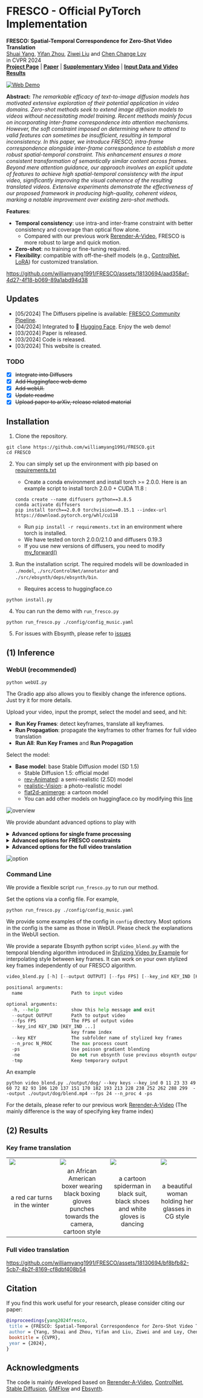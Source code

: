# FRESCO - Official PyTorch Implementation


**FRESCO: Spatial-Temporal Correspondence for Zero-Shot Video Translation**<br>
[Shuai Yang](https://williamyang1991.github.io/), [Yifan Zhou](https://zhouyifan.net/), [Ziwei Liu](https://liuziwei7.github.io/) and [Chen Change Loy](https://www.mmlab-ntu.com/person/ccloy/)<br>
in CVPR 2024 <br>
[**Project Page**](https://www.mmlab-ntu.com/project/fresco/) | [**Paper**](https://arxiv.org/abs/2403.12962) | [**Supplementary Video**](https://youtu.be/jLnGx5H-wLw) | [**Input Data and Video Results**](https://drive.google.com/file/d/12BFx3hp8_jp9m0EmKpw-cus2SABPQx2Q/view?usp=sharing) <br>

<a href="https://huggingface.co/spaces/PKUWilliamYang/FRESCO"><img src="https://huggingface.co/datasets/huggingface/badges/raw/main/open-in-hf-spaces-sm-dark.svg" alt="Web Demo"></a> 

**Abstract:** *The remarkable efficacy of text-to-image diffusion models has motivated extensive exploration of their potential application in video domains.
Zero-shot methods seek to extend image diffusion models to videos without necessitating model training.
Recent methods mainly focus on incorporating inter-frame correspondence into attention mechanisms. However, the soft constraint imposed on determining where to attend to valid features can sometimes be insufficient, resulting in temporal inconsistency.
In this paper, we introduce FRESCO, intra-frame correspondence alongside inter-frame correspondence to establish a more robust spatial-temporal constraint. This enhancement ensures a more consistent transformation of semantically similar content across frames. Beyond mere attention guidance, our approach involves an explicit update of features to achieve high spatial-temporal consistency with the input video, significantly improving the visual coherence of the resulting translated videos.
Extensive experiments demonstrate the effectiveness of our proposed framework in producing high-quality, coherent videos, marking a notable improvement over existing zero-shot methods.*

**Features**:<br>
- **Temporal consistency**: use intra-and inter-frame constraint with better consistency and coverage than optical flow alone.
    - Compared with our previous work [Rerender-A-Video](https://github.com/williamyang1991/Rerender_A_Video), FRESCO is more robust to large and quick motion.
- **Zero-shot**: no training or fine-tuning required.
- **Flexibility**: compatible with off-the-shelf models (e.g., [ControlNet](https://github.com/lllyasviel/ControlNet), [LoRA](https://civitai.com/)) for customized translation.

https://github.com/williamyang1991/FRESCO/assets/18130694/aad358af-4d27-4f18-b069-89a1abd94d38


## Updates
- [05/2024] The Diffusers pipeline is available: [FRESCO Community Pipeline](https://github.com/huggingface/diffusers/tree/main/examples/community#fresco).
- [04/2024] Integrated to 🤗 [Hugging Face](https://huggingface.co/spaces/PKUWilliamYang/FRESCO). Enjoy the web demo!
- [03/2024] Paper is released.
- [03/2024] Code is released.
- [03/2024] This website is created.

### TODO
- [x] ~~Integrate into Diffusers~~
- [x] ~~Add Huggingface web demo~~
- [x] ~~Add webUI.~~
- [x] ~~Update readme~~
- [x] ~~Upload paper to arXiv, release related material~~

## Installation

1. Clone the repository. 

```shell
git clone https://github.com/williamyang1991/FRESCO.git
cd FRESCO
```

2. You can simply set up the environment with pip based on [requirements.txt](https://github.com/williamyang1991/FRESCO/blob/main/requirements.txt)
    - Create a conda environment and install torch >= 2.0.0. Here is an example script to install torch 2.0.0 + CUDA 11.8 :
    ```
    conda create --name diffusers python==3.8.5
    conda activate diffusers
    pip install torch==2.0.0 torchvision==0.15.1 --index-url https://download.pytorch.org/whl/cu118
    ```
    - Run `pip install -r requirements.txt` in an environment where torch is installed.
    - We have tested on torch 2.0.0/2.1.0 and diffusers 0.19.3
    - If you use new versions of diffusers, you need to modify [my_forward()](https://github.com/williamyang1991/FRESCO/blob/fb991262615665de88f7a8f2cc903d9539e1b234/src/diffusion_hacked.py#L496)

3. Run the installation script. The required models will be downloaded in `./model`, `./src/ControlNet/annotator` and `./src/ebsynth/deps/ebsynth/bin`.
    - Requires access to huggingface.co

```shell
python install.py
```

4. You can run the demo with `run_fresco.py`

```shell
python run_fresco.py ./config/config_music.yaml
```

5. For issues with Ebsynth, please refer to [issues](https://github.com/williamyang1991/Rerender_A_Video#issues)


## (1) Inference

### WebUI (recommended)

```
python webUI.py
```
The Gradio app also allows you to flexibly change the inference options. Just try it for more details. 

Upload your video, input the prompt, select the model and seed, and hit:
- **Run Key Frames**: detect keyframes, translate all keyframes.
- **Run Propagation**: propagate the keyframes to other frames for full video translation
- **Run All**: **Run Key Frames** and **Run Propagation**

Select the model:
- **Base model**: base Stable Diffusion model (SD 1.5)
    - Stable Diffusion 1.5: official model
    - [rev-Animated](https://huggingface.co/stablediffusionapi/rev-animated): a semi-realistic (2.5D) model
    - [realistic-Vision](https://huggingface.co/SG161222/Realistic_Vision_V2.0): a photo-realistic model
    - [flat2d-animerge](https://huggingface.co/stablediffusionapi/flat-2d-animerge): a cartoon model
    - You can add other models on huggingface.co by modifying this [line](https://github.com/williamyang1991/FRESCO/blob/1afcca9c7b1bc1ac68254f900be9bd768fbb6988/webUI.py#L362) 
   
![overview](https://github.com/williamyang1991/FRESCO/assets/18130694/6ce5d54e-b020-4e43-95e7-72ab1783f482)

We provide abundant advanced options to play with

</details>

<details id="option1">
<summary> <b>Advanced options for single frame processing</b></summary>

1. **Frame resolution**: resize the short side of the video to 512.
2. ControlNet related:
   - **ControlNet strength**: how well the output matches the input control edges
   - **Control type**: HED edge, Canny edge, Depth map
   - **Canny low/high threshold**: low values for more edge details
3. SDEdit related:
   - **Denoising strength**: repaint degree (low value to make the output look more like the original video)
   - **Preserve color**: preserve the color of the original video
4. SD related:
   - **Steps**: denoising step
   - **CFG scale**: how well the output matches the prompt
   - **Added prompt/Negative prompt**: supplementary prompts
5. FreeU related:
   - **FreeU first/second-stage backbone factor**: =1 do nothing; >1 enhance output color and details
   - **FreeU first/second-stage skip factor**: =1 do nothing; <1 enhance output color and details

</details>

<details id="option2">
<summary> <b>Advanced options for FRESCO constraints</b></summary>

1. Keyframe related
   - **Number of frames**: Total frames to be translated
   - **Number of frames in a batch**: To avoid out-of-memory, use small batch size
   - **Min keyframe interval (s_min)**: The keyframes will be detected at least every s_min frames
   - **Max keyframe interval (s_max)**: The keyframes will be detected at most every s_max frames
2. FRESCO constraints
   - FRESCO-guided Attention:
     - **spatial-guided attention**: Check to enable spatial-guided attention
     - **cross-frame attention**: Check to enable efficient cross-frame attention
     - **temporal-guided attention**: Check to enable temporal-guided attention
   - FRESCO-guided optimization:
     - **spatial-guided optimization**: Check to enable spatial-guided optimization
     - **temporal-guided optimization**: Check to enable temporal-guided optimization
3. **Background smoothing**: Check to enable background smoothing (best for static background)
   
</details>

<details id="option3">
<summary> <b>Advanced options for the full video translation</b></summary>

1. **Gradient blending**: apply Poisson Blending to reduce ghosting artifacts. May slow the process and increase flickers.
2. **Number of parallel processes**: multiprocessing to speed up the process. Large value (4) is recommended.
</details>

![option](https://github.com/williamyang1991/FRESCO/assets/18130694/72600758-1dff-4b7c-8f3f-65ee3909f8f6)

### Command Line

We provide a flexible script `run_fresco.py` to run our method.

Set the options via a config file. For example,
```shell
python run_fresco.py ./config/config_music.yaml
```
We provide some examples of the config in `config` directory.
Most options in the config is the same as those in WebUI.
Please check the explanations in the WebUI section.

We provide a separate Ebsynth python script `video_blend.py` with the temporal blending algorithm introduced in
[Stylizing Video by Example](https://dcgi.fel.cvut.cz/home/sykorad/ebsynth.html) for interpolating style between key frames.
It can work on your own stylized key frames independently of our FRESCO algorithm.

```python
video_blend.py [-h] [--output OUTPUT] [--fps FPS] [--key_ind KEY_IND [KEY_IND ...]] [--key KEY] [--n_proc N_PROC] [-ps] [-ne] [-tmp] name

positional arguments:
  name                  Path to input video

optional arguments:
  -h, --help            show this help message and exit
  --output OUTPUT       Path to output video
  --fps FPS             The FPS of output video
  --key_ind KEY_IND [KEY_IND ...]
                        key frame index
  --key KEY             The subfolder name of stylized key frames
  --n_proc N_PROC       The max process count
  -ps                   Use poisson gradient blending
  -ne                   Do not run ebsynth (use previous ebsynth output)
  -tmp                  Keep temporary output
```
An example
```
python video_blend.py ./output/dog/ --key keys --key_ind 0 11 23 33 49 60 72 82 93 106 120 137 151 170 182 193 213 228 238 252 262 288 299  --output ./output/dog/blend.mp4 --fps 24 --n_proc 4 -ps
```

For the details, please refer to our previous work [Rerender-A-Video](https://github.com/williamyang1991/Rerender_A_Video/tree/main?tab=readme-ov-file#our-ebsynth-implementation) (The mainly difference is the way of specifying key frame index)

## (2) Results

### Key frame translation

<table class="center">
<tr>
  <td><img src="https://github.com/williamyang1991/FRESCO/assets/18130694/e8d5776a-37c5-49ae-8ab4-15669df6f572" raw=true></td>
  <td><img src="https://github.com/williamyang1991/FRESCO/assets/18130694/8a792af6-555c-4e82-ac1e-5c2e1ee35fdb" raw=true></td>
  <td><img src="https://github.com/williamyang1991/FRESCO/assets/18130694/10f9a964-85ac-4433-84c5-1611a6c2c434" raw=true></td>
  <td><img src="https://github.com/williamyang1991/FRESCO/assets/18130694/0ec0fbf9-90dd-4d8b-964d-945b5f6687c2" raw=true></td>
</tr>
<tr>
  <td width=26.5% align="center">a red car turns in the winter</td>
  <td width=26.5% align="center">an African American boxer wearing black boxing gloves punches towards the camera, cartoon style</td>
  <td width=26.5% align="center">a cartoon spiderman in black suit, black shoes and white gloves is dancing</td>
  <td width=20.5% align="center">a beautiful woman holding her glasses in CG style</td>
</tr>
</table>


### Full video translation

https://github.com/williamyang1991/FRESCO/assets/18130694/bf8bfb82-5cb7-4b2f-8169-cf8dbf408b54

## Citation

If you find this work useful for your research, please consider citing our paper:

```bibtex
@inproceedings{yang2024fresco,
 title = {FRESCO: Spatial-Temporal Correspondence for Zero-Shot Video Translation},
 author = {Yang, Shuai and Zhou, Yifan and Liu, Ziwei and and Loy, Chen Change},
 booktitle = {CVPR},
 year = {2024},
}
```

## Acknowledgments

The code is mainly developed based on [Rerender-A-Video](https://github.com/williamyang1991/Rerender_A_Video), [ControlNet](https://github.com/lllyasviel/ControlNet), [Stable Diffusion](https://github.com/Stability-AI/stablediffusion), [GMFlow](https://github.com/haofeixu/gmflow) and [Ebsynth](https://github.com/jamriska/ebsynth).


